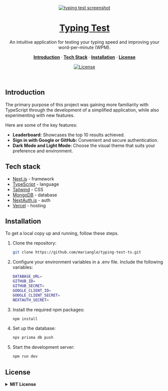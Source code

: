 <p align="center">
  <a href="https://wpm-test.vercel.app">
    <img alt="typing test screenshot" src="https://github.com/mariangle/typing-test-ts/assets/124585244/5b397f98-7a00-4e89-bddf-a4905f6b4c21">
    <h1 align="center">Typing Test</h1>
  </a>
</p>

<p align="center">
  An intuitive application for testing your typing speed and improving your word-per-minute (WPM).
</p>

<p align="center">
  <a href="#introduction"><strong>Introduction</strong></a> ·
  <a href="#tech-stack"><strong>Tech Stack</strong></a> ·
  <a href="#installation"><strong>Installation</strong></a> ·
    <a href="#license"><strong>License</strong></a>
</p>
<p align="center">
  <a href="https://www.linkedin.com/in/maria-nguyen-le">
    <img src="https://img.shields.io/badge/-MariaLe-blue?style=plastic-square&logo=Linkedin&logoColor=white&link=https://www.linkedin.com/in/maria-nguyen-le/" alt="License" />
  </a>
</p>
<br/>

<!-- ABOUT THE PROJECT -->

## Introduction

The primary purpose of this project was gaining more familiarity with TypeScript through the development of a simplified application, while also experimenting with new features.

Here are some of the key features:

- **Leaderboard:** Showcases the top 10 results achieved.
- **Sign in with Google or GitHub:** Convenient and secure authentication.
- **Dark Mode and Light Mode:** Choose the visual theme that suits your preference and environment.

## Tech stack

- [Next.js](https://nextjs.org/) - framework
- [TypeScript](https://www.typescriptlang.org/) - language
- [Tailwind](https://tailwindcss.comm) - CSS
- [MongoDB](https://mongodb.com) - database
- [NextAuth.js](https://next-auth.js.org/) - auth
- [Vercel](https://vercel.com) - hosting

<!-- GETTING STARTED -->

## Installation

To get a local copy up and running, follow these steps.

1. Clone the repository:

   ```sh
   git clone https://github.com/mariangle/typing-test-ts.git
   ```

2. Configure your environment variables in a .env file. Include the following variables:

   ```sh
   DATABASE_URL=
   GITHUB_ID=
   GITHUB_SECRET=
   GOOGLE_CLIENT_ID=
   GOOGLE_CLIENT_SECRET=
   NEXTAUTH_SECRET=
   ```

3. Install the required npm packages:

   ```sh
   npm install
   ```
  
4. Set up the database:

   ```sh
   npx prisma db push
   ```


5. Start the development server:

   ```sh
   npm run dev
   ```

## License

<details>
  <summary><b>MIT License</b></summary>

Permission is hereby granted, free of charge, to any person obtaining a copy of this software and associated documentation files (the "Software"), to deal in the Software without restriction, including without limitation the rights to use, copy, modify, merge, publish, distribute, sublicense, and/or sell copies of the Software, and to permit persons to whom the Software is furnished to do so, subject to the following conditions:

The above copyright notice and this permission notice shall be included in all copies or substantial portions of the Software.

THE SOFTWARE IS PROVIDED "AS IS", WITHOUT WARRANTY OF ANY KIND, EXPRESS OR IMPLIED, INCLUDING BUT NOT LIMITED TO THE WARRANTIES OF MERCHANTABILITY, FITNESS FOR A PARTICULAR PURPOSE AND NONINFRINGEMENT. IN NO EVENT SHALL THE AUTHORS OR COPYRIGHT HOLDERS BE LIABLE FOR ANY CLAIM, DAMAGES OR OTHER LIABILITY, WHETHER IN AN ACTION OF CONTRACT, TORT OR OTHERWISE, ARISING FROM, OUT OF OR IN CONNECTION WITH THE SOFTWARE OR THE USE OR OTHER DEALINGS IN THE SOFTWARE.

</details

